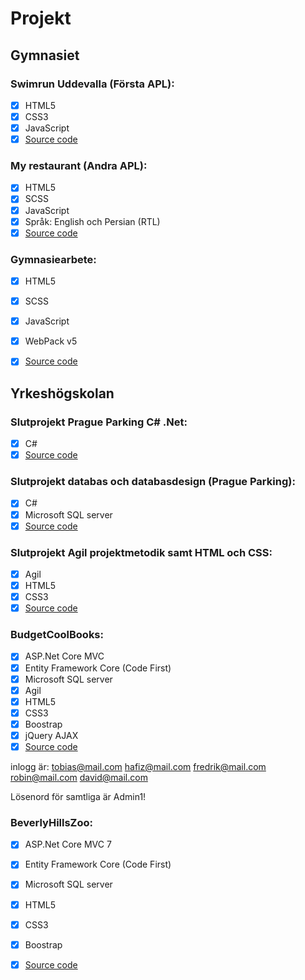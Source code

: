 # Projekt

## Gymnasiet

### Swimrun Uddevalla (Första APL):
- [x] HTML5
- [x] CSS3
- [x] JavaScript
- [x] [Source code](https://github.com/HafizullahRahimi/project1 "Github")

### My restaurant (Andra APL):
- [x] HTML5
- [x] SCSS
- [x] JavaScript
- [x] Språk: English och Persian (RTL)
- [x] [Source code](https://github.com/HafizullahRahimi/project2 "Github")

### Gymnasiearbete:
- [x] HTML5
- [x] SCSS
- [x] JavaScript
- [x] WebPack v5
- [x] [Source code](https://github.com/HafizullahRahimi/gymnasiearbete-project "Github")


## Yrkeshögskolan 


### Slutprojekt Prague Parking C# .Net:
- [x] C#
- [x] [Source code](https://github.com/HafizullahRahimi/Slutuppgift-Prague-Parking-C-.NET "Github")

### Slutprojekt databas och databasdesign (Prague Parking):
- [x] C#
- [x] Microsoft SQL server
- [x] [Source code](https://github.com/HafizullahRahimi/slutuppgift-databas-och-databasdesign "Github")

### Slutprojekt Agil projektmetodik samt HTML och CSS:
- [x] Agil
- [x] HTML5
- [x] CSS3
- [x] [Source code](https://github.com/HafizullahRahimi/slutprojekt-Agil-projektmetodik-samt-HTML-och-CSS "Github")

### BudgetCoolBooks:
-   [x] ASP.Net Core MVC
-   [x] Entity Framework Core (Code First)
-   [x] Microsoft SQL server
-   [x] Agil
-   [x] HTML5
-   [x] CSS3
-   [x] Boostrap
-   [x] jQuery AJAX
-   [x] [Source code](https://github.com/Efjai/BudgetCoolBooks "Github")

inlogg är:
tobias@mail.com
hafiz@mail.com
fredrik@mail.com
robin@mail.com
david@mail.com

Lösenord för samtliga är Admin1!

### BeverlyHillsZoo:
-   [x] ASP.Net Core MVC 7
-   [x] Entity Framework Core (Code First)
-   [x] Microsoft SQL server
-   [x] HTML5
-   [x] CSS3
-   [x] Boostrap
-   [x] [Source code](https://github.com/HafizullahRahimi/BeverlyHillsZoo "Github")


